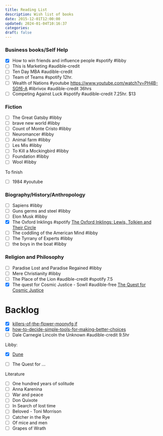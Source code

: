 ```yaml
---
title: Reading List
description: Wish list of books
date: 2015-12-01T12:00:00
updated: 2024-01-04T10:16:37
categories: 
draft: false
---
```

### Business books/Self Help
- [x] How to win friends and influence people #spotify #libby  
- [ ] This is Marketing #audible-credit 
- [ ] Ten Day MBA #audible-credit 
- [ ] Team of Teams #spotify 12hr.
- [ ] Wealth of Nations #youtube https://www.youtube.com/watch?v=PH4B-SGf6-A #librivox #audible-credit 36hrs
- [ ] Competing Against Luck #spotify #audible-credit 7.25hr. $13

### Fiction
- [ ] The Great Gatsby #libby 
- [ ] brave new world #libby
- [ ] Count of Monte Cristo #libby
- [ ] Neuromancer #libby 
- [ ] Animal farm #libby 
- [ ] Les Mis #libby 
- [ ] To Kill a Mockingbird #libby 
- [ ] Foundation #libby 
- [ ] Wool #libby 

To finish

- [ ] 1984 #youtube

### Biography/History/Anthropology
- [ ] Sapiens #libby
- [ ] Guns germs and steel #libby 
- [ ] Elon Musk #libby 
- [x] The Oxford Inklings #spotify [The Oxford Inklings: Lewis, Tolkien and Their Circle](../book-review/the-oxford-inklings-lewis-tolkien-and-their-circle.md)
- [ ] The coddling of the American Mind #libby 
- [ ] The Tyrrany of Experts #libby 
- [ ] the boys in the boat #libby 

### Religion and Philosophy
- [ ] Paradise Lost and Paradise Regained #libby 
- [ ] Mere Christianity #libby 
- [ ] The Place of the Lion #audible-credit #spotify 7.5
- [x] The quest for Cosmic Justice - Sowll #audible-free [The Quest for Cosmic Justice](../book-review/the-quest-for-cosmic-justice.md)

# Backlog

- [x] [killers-of-the-flower-moonyfg if](book-review/killers-of-the-flower-moonyfg%20if.md)
- [x] [how-to-decide-simple-tools-for-making-better-choices](book-review/how-to-decide-simple-tools-for-making-better-choices.md)
- [ ] Dale Carnegie Lincoln the Unknown #audible-credit 9.5hr

Libby:

- [x] [Dune](dune.md)

- [ ] The Quest for ...

Literature

- [ ] One hundred years of solitude
- [ ] Anna Karenina
- [ ] War and peace
- [ ] Don Quixote
- [ ] In Search of lost time
- [ ] Beloved - Toni Morrison
- [ ] Catcher in the Rye
- [ ] Of mice and men
- [ ] Grapes of Wrath
